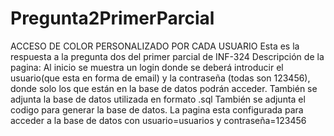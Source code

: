 # Pregunta2PrimerParcial
ACCESO DE COLOR PERSONALIZADO POR CADA USUARIO
Esta es la respuesta a la pregunta dos del primer parcial de INF-324
Descripción de la pagina:
Al inicio se muestra un login donde se deberá introducir el usuario(que esta en forma de email) y la contraseña (todas son 123456), donde  solo los que están en la base de datos podrán acceder.
También se adjunta la base de datos utilizada en formato .sql
También se adjunta el codigo para generar la base de datos.
La pagina esta configurada para acceder a la base de datos con usuario=usuarios y contraseña=123456
